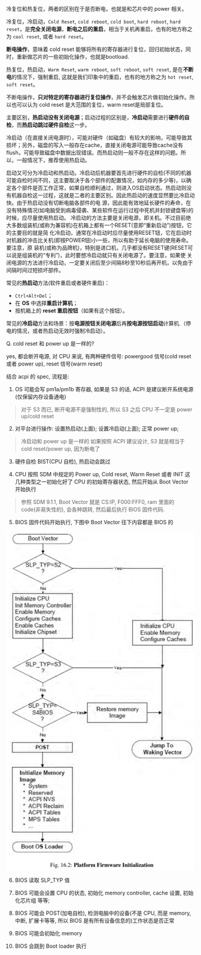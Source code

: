 
冷复位和热复位，两者的区别在于是否断电，也就是和芯片中的 power 相关。

冷复位，冷启动，`Cold Reset`, `cold reboot`, `cold boot`, `hard reboot`, `hard reset`，是**完全关闭电源**，**断电之后的重启**，相当于关机再重启，也有的地方称之为 `cool reset`, 或者 `hard reset`。

**断电操作**，意味着 cold reset 能够将所有的寄存器进行复位，回归初始状态，同时，重新做芯片的一些初始化操作，也就是bootload.

热复位，热启动，`Warm Reset`, `warm reboot`, `soft reboot`, `soft reset`, 是在**不断电**的情况下，强制重启, 这就是我们印象中的重启，也有的地方称之为 `hot reset`, `soft reset`。

不断电操作，**只对特定的寄存器进行复位操作**，并不会触发芯片做初始化操作。所以也可以认为 cold reset 是大范围的复位，warm reset是局部复位。


主要区别，**热启动没有关闭电源**；启动过程的区别是，**冷启动**需要进行**硬件的自检**，而**热启动跳过硬件自检**这一步。

冷启动（在直接关闭电源时），可能对硬件（如磁盘）有较大的影响，可能导致其损坏；另外，磁盘的写入一般存在cache，直接关闭电源可能导致cache没有flush，可能导致磁盘中数据出现错误。而热启动则一般不存在这样的问题。所以，一般情况下，推荐使用热启动。

启动又可分为冷启动和热启动。冷启动后机器要首先进行硬件的自检(不同的机器可能自检时间不同，这主要取决于各个部件的配置情况，如内存的多少等)，以确定各个部件是否工作正常，如果自检顺利通过，则进入OS启动状态。热启动则没有机器自检这一过程，这就是二者的主要区别。因此热启动的速度显然要比冷启动快。由于热启动没有切断电脑各部件的电 源，因此能有效地延长硬件的寿命，在没有特殊情况(如电脑受到病毒侵袭、某些软件在运行过程中死机并封锁键盘等)的时候，应尽量使用热启动。 冷启动的方法主要是关闭电源，即关机。不过目前绝大多数组装机(或称为兼容机)在机箱上都有一个RESET(意即“重新启动”)按钮，它的主要目的就是简 化冷启动，通常在冷启动时应尽量使用RESET钮，它在启动时对机器的冲击比关机(即按POWER钮)小一些，所以有助于延长电脑的使用寿命。要注意，原 装机(或称为品牌机)，特别是进口机，几乎都没有RESET键(RESET可以说是组装机的“专利”)，此时要想冷启动就只有关闭电源了。要注意，如果使 关闭电源的方法进行冷启动，一定要关闭后至少间隔8秒至10秒后再开机，以免由于间隔时间过短损坏部件。

常见的**热启动**方法(软件重启或者硬件重启)：

* `Ctrl+Alt+Del`；
* 在 **OS** 中选择**重启计算机**；
* 按机箱上的 **reset 重启按钮**（如果有这个按钮）。

常见的**冷启动**方法和场景：按**电源按钮关闭电源**后再**按电源按钮启动**计算机.（停电的情况，或者热启动无效时强制冷启动）。

Q. cold reset 和 power up 是一样的?

yes, 都会断开电源, 对 CPU 来说, 有两种硬件信号: powergood 信号(cold reset 或者 power up), reset 信号(warm reset)

结合 acpi 的 spec, 流程是:

1. OS 可能会写 pm1a/pm1b 寄存器, 如果是 S3 的话, ACPI 是建议断开系统电源(仅保留内存设备通电)

> 对于 S3 而已, 断开电源不是强制性的, 所以 S3 之后 CPU 不一定是 power up/cold reset

2. 对平台进行操作: 设置热启动(上面); 设置冷启动(上面); 正常 power up;

> 冷启动和 power up 是一样的
> 如果按照 ACPI 建议设计, S3 就是相当于 cold reset/power up, 因为断电了

3. 硬件自检 BIST(CPU 自检), 热启动会跳过

4. CPU 按照 SDM 中规定的 Power up, Cold reset, Warm Reset 或者 INIT 这几种类型之一初始化好了 CPU 的初始寄存器状态, 然后开始从 Boot Vector 开始执行

>参照 SDM 9.1.1, Boot Vector 就是 CS:IP, F000:FFF0, ram 里面的 code(非易失性的), 会各种跳转, 然后最后执行 BIOS 固件代码.

5. BIOS 固件代码开始执行, 下图中 Boot Vector 往下内容都是 BIOS 的

![2023-10-26-15-48-17.png](./images/2023-10-26-15-48-17.png)

6. BIOS 读取 SLP_TYP 值

7. BIOS 可能会设置 CPU 的状态, 初始化 memory controller, cache 设置, 初始化芯片组 等等;

8. BIOS 可能会 POST(加电自检), 检测电脑中的设备(不是 CPU, 而是 memory, 中断, 扩展卡等等, 所以 BIOS 是有所有设备信息的)工作状态是否正常

8. BIOS 可能会初始化 memory

9. BIOS 会跳到 Boot loader 执行


